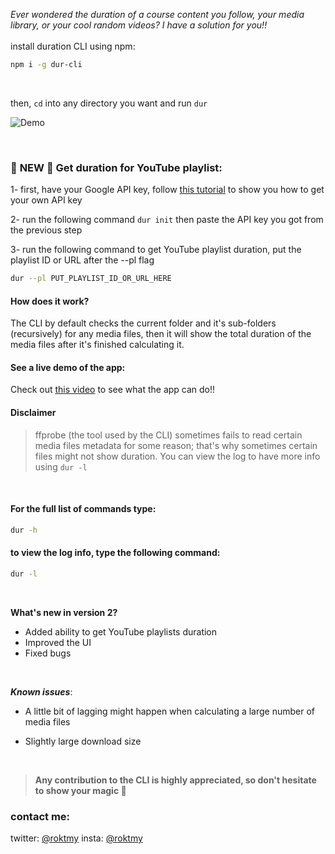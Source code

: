 *Ever wondered the duration of a course content you follow, your media library, or your cool random videos?
I have a solution for you!!*
<br>
<br>
install duration CLI using npm:

```sh
npm i -g dur-cli
```

<br>

then, `cd` into any directory you want and run `dur`


![Demo](https://i.imgur.com/LuTtqJH.gif)

<br>

### 🚀 **NEW** 🚀 Get duration for YouTube playlist:



1- first, have your Google API key, follow [this tutorial](https://youtu.be/Jl9Nitf8PJs) to show you how to get your own API key

2- run the following command `dur init` then paste the API key you got from the previous step

3- run the following command to get YouTube playlist duration, put the playlist ID or URL after the --pl flag

```bash
dur --pl PUT_PLAYLIST_ID_OR_URL_HERE
```

#### How does it work?

The CLI by default checks the current folder and it's sub-folders (recursively) for any media files, then it will show the total duration of the media files after it's finished calculating it.

#### See a live demo of the app:
Check out [this video](https://youtu.be/JKXq7reTbAM) to see what the app can do!!

#### Disclaimer

> ffprobe (the tool used by the CLI) sometimes fails to read certain media files metadata for some reason; that's why sometimes certain files might not show duration. You can view the log to have more info using `dur -l`

<br>

#### For the full list of commands type:
```sh
dur -h
```

#### to view the log info, type the following command:


```sh
dur -l
```
<br>

**What's new in version 2?**

* Added ability to get YouTube playlists duration
* Improved the UI
* Fixed bugs

<br>

***Known issues***:

* A little bit of lagging might happen when calculating a large number of media files

* Slightly large download size

<br>

> **Any contribution to the CLI is highly appreciated, so don't hesitate to show your magic 🎩**

### contact me:
twitter: [@roktmy](https://www.twitter.com/roktmy)
insta: [@roktmy](https://www.instagram.com/inrokt)
